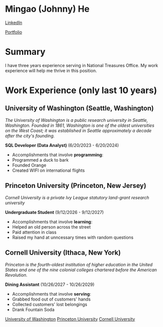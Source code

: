 # Mingao (Johnny) He


[LinkedIn](https://www.linkedin.com/in/mingao-h-7p/)

[Portfolio](https://dimentio233.github.io/JohnnyHePortfolio/)

# Summary

I have three years experience serving in National Treasures Office. My work experience will help me thrive in this position.

# Work Experience (only last 10 years)

## University of Washington (Seattle, Washington)

*The University of Washington is a public research university in Seattle, Washington. Founded in 1861, Washington is one of the oldest universities on the West Coast; it was established in Seattle approximately a decade after the city's founding.*

**SQL Developer (Data Analyst)** (6/20/2023 - 6/20/2024)

- Accomplishments that involve **programming**:
- Programmed a duck to bark
- Founded Orange
- Created WIFI on international flights

## Princeton University (Princeton, New Jersey)

*Cornell University is a private Ivy League statutory land-grant research university*

**Undergraduate Student** (9/12/2026 - 9/12/2027)

- Accomplishments that involve **learning**:
- Helped an old person across the street
- Paid attention in class
- Raised my hand at unncessary times with random questions

## Cornell University (Ithaca, New York)

*Princeton is the fourth-oldest institution of higher education in the United States and one of the nine colonial colleges chartered before the American Revolution.*

**Dining Assistant** (10/26/2027 - 10/26/2029)

- Accomplishments that involve **serving**:
- Grabbed food out of customers' hands
- Collected customers' lost belongings
- Drank Fountain Soda


[University of Washington](https://www.washington.edu/)
[Princeton University](https://www.princeton.edu/)
[Cornell University](https://www.cornell.edu/)